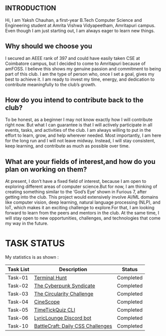 ## **INTRODUCTION**
Hi, I am Yaksh Chauhan, a first-year B.Tech Computer Science and Engineering student at Amrita Vishwa Vidyapeetham, Amritapuri campus. Even though I am just starting out, I am always eager to learn new things.
## **Why should we choose you**
I secured an AEEE rank of 397 and could have easily taken CSE at Coimbatore campus, but I decided to come to Amritapuri because of amFOSS. I believe this shows my genuine passion and commitment to being part of this club. I am the type of person who, once I set a goal, gives my best to achieve it. I am ready to invest my time, energy, and dedication to contribute meaningfully to the club’s growth.
## **How do you intend to contribute back to the club?**
To be honest, as a beginner I may not know exactly how I will contribute right now. But what I can guarantee is that I will actively participate in all events, tasks, and activities of the club. I am always willing to put in the effort to learn, grow, and help wherever needed. Most importantly, I am here for the long run and I will not leave midway. Instead, I will stay consistent, keep learning, and contribute as much as possible over time.
## **What are your fields of interest,and how do you plan on working on them?**
At present, I don’t have a fixed field of interest, because I am open to exploring different areas of computer science.But for now, I am thinking of creating something similar to the ‘God’s Eye’ shown in Furious 7, after getting into the club. This project would extensively involve AI/ML domains like computer vision, deep learning, natural language processing (NLP), and IoT, which makes it an exciting challenge to explore.For that, I am looking forward to learn from the peers and mentors in the club. At the same time, I will stay open to new opportunities, challenges, and technologies that come my way in the future.

# TASK STATUS

My statistics is as shown :

| Task List | Description | Status |
|-----------|-------------|--------|
| Task-01 | [Terminal Hunt](./TASK-01/README.md) | Completed |
| Task-02 | [The Cyberpunk Syndicate](./TASK-02/) | Completed |
| Task-03 | [The Circularity Challenge](./TASK-03/) | Completed |
| Task-04 | [CineScope](./TASK-04/) | Completed |
| Task-05 | [TimeTickQuiz CLI](./TASK-05/) | Completed |
| Task-06 | [LyricLounge Discord bot](./TASK-06/) | Completed |
| Task-10 | [BattleCraft: Daily CSS Challenges](./Task-10) | Completed |





